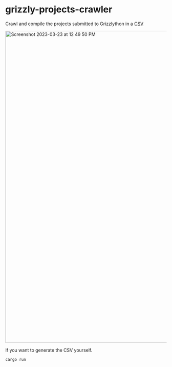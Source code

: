 # grizzly-projects-crawler

Crawl and compile the projects submitted to Grizzlython in a [CSV](https://docs.google.com/spreadsheets/d/1a-ZpqqAG_1Xeunc4ElVAT1RY2mBR8rf-SzdK-HU5Qsk)

<img width="971" alt="Screenshot 2023-03-23 at 12 49 50 PM" src="https://user-images.githubusercontent.com/602823/227131832-701ecdd8-7b8f-4f71-b494-6953b4a02b68.png">

If you want to generate the CSV yourself.

```
cargo run
```

